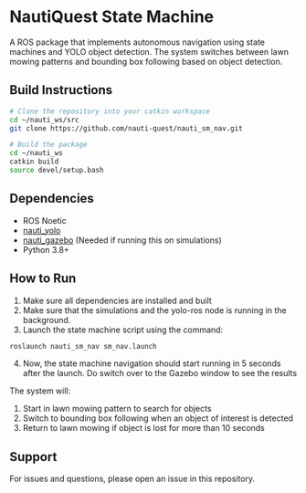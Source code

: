# NautiQuest State Machine

A ROS package that implements autonomous navigation using state machines and YOLO object detection. The system switches between lawn mowing patterns and bounding box following based on object detection.

## Build Instructions

```bash
# Clone the repository into your catkin workspace
cd ~/nauti_ws/src
git clone https://github.com/nauti-quest/nauti_sm_nav.git

# Build the package
cd ~/nauti_ws
catkin build
source devel/setup.bash
```

## Dependencies

- ROS Noetic
- [nauti_yolo](https://github.com/nauti-quest/nauti_yolo)
- [nauti_gazebo](https://github.com/nauti-quest/nauti_gazebo) (Needed if running this on simulations)
- Python 3.8+

## How to Run

1. Make sure all dependencies are installed and built
2. Make sure that the simulations and the yolo-ros node is running in the background.
3. Launch the state machine script using the command:
```bash
roslaunch nauti_sm_nav sm_nav.launch
```
4. Now, the state machine navigation should start running in 5 seconds after the launch. Do switch over to the Gazebo window to see the results

The system will:
1. Start in lawn mowing pattern to search for objects
2. Switch to bounding box following when an object of interest is detected
3. Return to lawn mowing if object is lost for more than 10 seconds

## Support
For issues and questions, please open an issue in this repository.

